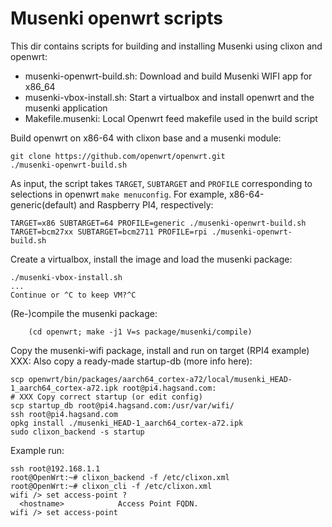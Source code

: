 # Musenki openwrt scripts

This dir contains scripts for building and installing Musenki using clixon and openwrt:
  * musenki-openwrt-build.sh: Download and build Musenki WIFI app for x86_64
  * musenki-vbox-install.sh: Start a virtualbox and install openwrt and the musenki application
  * Makefile.musenki: Local Openwrt feed makefile used in the build script

Build openwrt on x86-64 with clixon base and a musenki module:
```
git clone https://github.com/openwrt/openwrt.git
./musenki-openwrt-build.sh
```

As input, the script takes `TARGET`, `SUBTARGET` and `PROFILE`  corresponding to selections in openwrt `make menuconfig`. For example, x86-64-generic(default) and Raspberry PI4, respectively:
```
TARGET=x86 SUBTARGET=64 PROFILE=generic ./musenki-openwrt-build.sh
TARGET=bcm27xx SUBTARGET=bcm2711 PROFILE=rpi ./musenki-openwrt-build.sh
```

Create a virtualbox, install the image and load the musenki package:
```
./musenki-vbox-install.sh
...
Continue or ^C to keep VM?^C
```

(Re-)compile the musenki package:
```
	(cd openwrt; make -j1 V=s package/musenki/compile)
```

Copy the musenki-wifi package, install and run on target (RPI4 example)
XXX: Also copy a ready-made startup-db (more info here):
```
scp openwrt/bin/packages/aarch64_cortex-a72/local/musenki_HEAD-1_aarch64_cortex-a72.ipk root@pi4.hagsand.com:
# XXX Copy correct startup (or edit config)
scp startup_db root@pi4.hagsand.com:/usr/var/wifi/
ssh root@pi4.hagsand.com
opkg install ./musenki_HEAD-1_aarch64_cortex-a72.ipk
sudo clixon_backend -s startup
```

Example run:
```
ssh root@192.168.1.1
root@OpenWrt:~# clixon_backend -f /etc/clixon.xml
root@OpenWrt:~# clixon_cli -f /etc/clixon.xml
wifi /> set access-point ?
  <hostname>            Access Point FQDN.                                                         
wifi /> set access-point 
```

